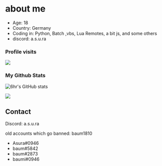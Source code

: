 # about me
- Age: 18
- Country: Germany
- Coding in: Python, Batch ,vbs, Lua Remotes, a bit js, and some others
- discord: a.s.u.ra





### Profile visits
<p> <img src="https://profile-counter.glitch.me/baum1810/count.svg" /> </p>  

### My Github Stats
![6hr's GitHub stats](https://github-readme-stats.vercel.app/api?username=baum1810&show_icons=true&theme=transparent)

![](https://github-readme-stats.vercel.app/api/top-langs/?username=baum1810&hide=php&theme=tokyonight)



## Contact
Discord: 
a.s.u.ra





old accounts which go banned: 
baum1810
- Asura#0946
- baum#5842
- baum#2873
- baumi#0946


